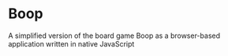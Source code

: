 # Boop
A simplified version of the board game Boop as a browser-based application written in native JavaScript
